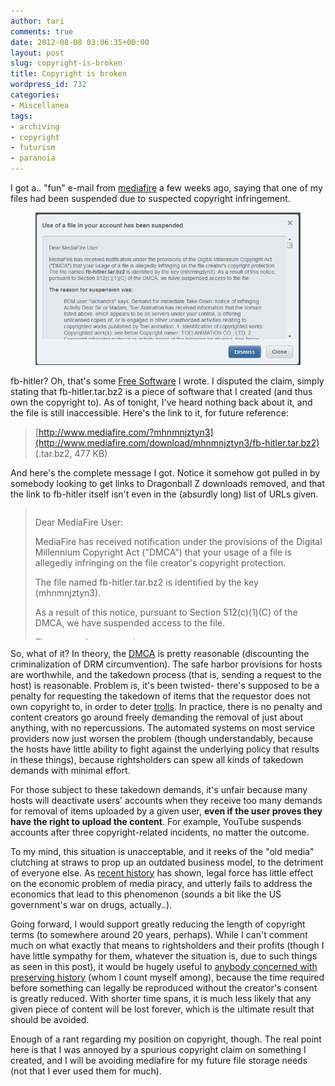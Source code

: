 ```yaml
---
author: tari
comments: true
date: 2012-08-08 03:06:35+00:00
layout: post
slug: copyright-is-broken
title: Copyright is broken
wordpress_id: 732
categories:
- Miscellanea
tags:
- archiving
- copyright
- futurism
- paranoia
---
```


I got a.. "fun" e-mail from [mediafire](http://www.mediafire.com/) a few weeks
ago, saying that one of my files had been suspended due to suspected copyright
infringement.

<figure>
    <a href="/images/2012/mediafire-stupid.png">
        <img src="/images/2012/mediafire-stupid.png"
             alt="Use of a file in your account has been suspended" />
    </a>
</figure>

fb-hitler? Oh, that's some [Free Software](/projects/fb-hitler) I wrote. I disputed the claim, simply stating that fb-hitler.tar.bz2 is a piece of software that I created (and thus own the copyright to). As of tonight, I've heard nothing back about it, and the file is still inaccessible. Here's the link to it, for future reference:

> [http://www.mediafire.com/?mhnmnjztyn3](http://www.mediafire.com/download/mhnmnjztyn3/fb-hitler.tar.bz2) (.tar.bz2, 477 KB)

And here's the complete message I got. Notice it somehow got pulled in by somebody looking to get links to Dragonball Z downloads removed, and that the link to fb-hitler itself isn't even in the (absurdly long) list of URLs given.

<blockquote style="height: 15em; overflow: auto;">
<p>Dear MediaFire User:</p>

<p>MediaFire has received notification under the provisions of the Digital
Millennium Copyright Act ("DMCA") that your usage of a file is allegedly
infringing on the file creator's copyright protection.</p>

<p>The file named fb-hitler.tar.bz2 is identified by the key (mhnmnjztyn3).</p>

<p>As a result of this notice, pursuant to Section 512(c)(1)(C) of the DMCA, we
have suspended access to the file.</p>

<p>The reason for suspension was:</p>

<p>BDM user "lachandra" says: Demand for Immediate Take-Down: Notice of
Infringing Activity Dear Sir or Madam, Toei Animation has received information
that the domain listed above, which appears to be on servers under your
control, is offering unlicensed copies of, or is engaged in other unauthorized
activities relating to copyrighted works published by Toei animation. 1.
Identification of copyrighted works: Copyrighted work(s): see below Copyright
owner: TOEI ANIMATION CO., LTD. 2. Copyright infringing material or activity
found at the following location(s): See below The above TV animated series and
/ or animated movies is being made available for copying, through downloading
and / or for streaming viewing, at the above location without authorization of
the copyright owner. 3. Statement of authority: The information in this notice
is accurate, and I hereby certify under penalty of perjury that I am
authorized to act on behalf of Toei Animation , the owner of the copyright(s)
in the work(s) identified above. I have a good faith belief that none of the
materials or activities listed above have been authorized by Toei Animation,
its agents, or the law. We hereby give notice of these activities to you and
request that you take expeditious action to remove or disable access to the
material described above, and thereby prevent the illegal reproduction and
distribution of these copyrighted works via your company's network. ??We
appreciate your cooperation in this matter. Please advise us regarding what
actions you take.? Yours sincerely, HervÃ© lemaire Internet Investigator
E-mail: herve.lemaire@leakid.com Dragon Ball
http://www.mediafire.com/?v9ju2pbujak2i
(http://www.gratispeliculas.org/descargar/dragon-ball-z-remasterizado-mkv-espanol-latino-mf/)
http://www.mediafire.com/?7ba7yb7y313lyvm
(http://rapidlibrary.com/index.php?q=dragon+ball+z+de+fr)
http://www.mediafire.com/?8yhkhkax4r0ib5y
(http://rapidlibrary.com/index.php?q=dragon+ball+z+de+fr)
http://www.mediafire.com/?ndc5ccadnujcjfg
(http://rapidlibrary.com/index.php?q=dragon+ball+z+de+fr)
http://www.mediafire.com/?mx1dmrjtn5k
(http://rapidlibrary.com/index.php?q=dragon+ball+z+de+fr)
http://www.mediafire.com/?3ad5uw08uxhnn5n
(http://rapidlibrary.com/index.php?q=dragon+ball+z+de+fr)
http://www.mediafire.com/?gwmcwnotg2i
(http://www.4shared.net/look_for.html?q=dragon+ball+z+mp4&page=11)
http://www.mediafire.com/?2f5317t91hceo02
(http://www.4shared.net/look_for.html?q=dragon+ball+z+mp4&page=11)
http://www.mediafire.com/?jld1i21c1lu
(http://www.4shared.net/look_for.html?q=dragon+ball+z+mp4&page=11)
http://www.mediafire.com/?bexxfpddqcn3r1o
(http://www.4shared.net/look_for.html?q=dragon+ball+z+mp4&page=11)
http://www.mediafire.com/?hm15tt8dnvd2reb
(http://www.4shared.net/look_for.html?q=dragon+ball+z+mp4&page=11)
http://www.mediafire.com/?i00j2oh1r32rd58
(http://www.4shared.net/look_for.html?q=dragon+ball+z+mp4&page=11)
http://www.mediafire.com/?yw5fv829i1n
(http://www.4shared.net/look_for.html?q=dragon+ball+z+mp4&page=11)
http://www.mediafire.com/?q0alz2l2f1yt0kv
(http://www.4shared.net/look_for.html?q=dragon+ball+z+mp4&page=11)
http://www.mediafire.com/?ykz0eatmurf
(http://www.4shared.net/look_for.html?q=dragon+ball+z+mp4&page=11)
http://www.mediafire.com/?p98m3klsv4s94gp
(http://www.4shared.net/look_for.html?q=dragon+ball+z+mp4&page=11)
http://www.mediafire.com/?lgz4h7cgz8guhl8
(http://www.4shared.net/look_for.html?q=dragon+ball+z+mp4&page=11)
http://www.mediafire.com/?y4j7c72tm757p87
(http://www.4shared.net/look_for.html?q=dragon+ball+z+mp4&page=11)
http://www.mediafire.com/?2pyvwxl6am5l834
(http://www.4shared.net/look_for.html?q=dragon+ball+z+mp4&page=11)
http://www.mediafire.com/?f16fx04419n9h4y
(http://www.4shared.net/look_for.html?q=dragon+ball+z+mp4&page=11)
http://www.mediafire.com/?lmnjnnkmynj
(http://www.4shared.net/look_for.html?q=dragon+ball+z+mp4&page=11)
http://www.mediafire.com/?zenotz2d5lo
(http://www.4shared.net/look_for.html?q=dragon+ball+z+mp4&page=11)
http://www.mediafire.com/?5opfu1x6kc0
(http://www.4shared.net/look_for.html?q=dragon+ball+z+mp4&page=11)
http://www.mediafire.com/?hxtmamez1nm
(http://www.4shared.net/look_for.html?q=dragon+ball+z+mp4&page=11)
http://www.mediafire.com/?0fd6wr6llyidu1u
(http://www.4shared.net/look_for.html?q=dragon+ball+z+mp4&page=11)
http://www.mediafire.com/?gao35t9nmc5z4i1
(http://www.4shared.net/look_for.html?q=dragon+ball+z+mp4&page=11)
http://www.mediafire.com/?gj988b4u4gnv5l2
(http://www.4shared.net/look_for.html?q=dragon+ball+z+mp4&page=11)
http://www.mediafire.com/?21dmqgtyhim
(http://www.4shared.net/look_for.html?q=dragon+ball+z+mp4&page=11)
http://www.mediafire.com/?5az3otytnmd
(http://www.4shared.net/look_for.html?q=dragon+ball+z+mp4&page=11)
http://www.mediafire.com/?u6qok3gh4xow96y
(http://www.4shared.net/look_for.html?q=dragon+ball+z+mp4&page=11)
http://www.mediafire.com/?xw87ayg36nhks3h
(http://www.4shared.net/look_for.html?q=dragon+ball+z+mp4&page=11)
http://www.mediafire.com/?axds49htd8paojp
(http://www.4shared.net/look_for.html?q=dragon+ball+z+mp4&page=11)
http://www.mediafire.com/?mktqy1hnmmk
(http://www.4shared.net/look_for.html?q=dragon+ball+z+mp4&page=11)
http://www.mediafire.com/?4iia6gl9taiohua
(http://www.4shared.net/look_for.html?q=dragon+ball+z+mp4&page=11)
http://www.mediafire.com/?3zmsxn5aond
(http://www.4shared.net/look_for.html?q=dragon+ball+z+mp4&page=11)
http://www.mediafire.com/?9tcmyzxxxny
(http://www.4shared.net/look_for.html?q=dragon+ball+z+mp4&page=11)
http://www.mediafire.com/?wydhhvtynmw
(http://www.4shared.net/look_for.html?q=dragon+ball+z+mp4&page=11)
http://www.mediafire.com/?z0iazitjomm
(http://www.4shared.net/look_for.html?q=dragon+ball+z+mp4&page=11)
http://www.mediafire.com/?sfdcp38492fooz0
(http://www.4shared.net/look_for.html?q=dragon+ball+z+mp4&page=11)
http://www.mediafire.com/?wu6esaxh89g6hpp
(http://www.4shared.net/look_for.html?q=dragon+ball+z+mp4&page=11)
http://www.mediafire.com/?ezjhdzgmncg
(http://www.4shared.net/look_for.html?q=dragon+ball+z+mp4&page=11)
http://www.mediafire.com/?wzjkgyejntd
(http://www.4shared.net/look_for.html?q=dragon+ball+z+mp4&page=11)
http://www.mediafire.com/?yg2vt0mqy3o
(http://www.4shared.net/look_for.html?q=dragon+ball+z+mp4&page=11)
http://www.mediafire.com/?wnyzgo2zny1
(http://www.4shared.net/look_for.html?q=dragon+ball+z+mp4&page=11)
http://www.mediafire.com/?mjnnnw0ii20
(http://www.4shared.net/look_for.html?q=dragon+ball+z+mp4&page=11)
http://www.mediafire.com/?2wg0ttwzgxz
(http://www.4shared.net/look_for.html?q=dragon+ball+z+mp4&page=11)
http://www.mediafire.com/?37zuyop8g6vf0jx
(http://www.4shared.net/look_for.html?q=dragon+ball+z+mp4&page=11)
http://www.mediafire.com/?cbioc9wtnxg
(http://www.4shared.net/look_for.html?q=dragon+ball+z+mp4&page=11)
http://www.mediafire.com/?n0jtgdntawd
(http://www.4shared.net/look_for.html?q=dragon+ball+z+mp4&page=11)
http://www.mediafire.com/?lducymglcwj/
(http://www.4shared.net/look_for.html?q=dragon+ball+z+mp4&page=11)
http://www.mediafire.com/?c7bluxony61icyj
(http://www.4shared.net/look_for.html?q=dragon+ball+z+mp4&page=11)
http://www.mediafire.com/?0jd5ok0jmyw
(http://www.filestube.com/d/dragon+ball+z+2011)
http://www.mediafire.com/?vjwzmmyejdx
(http://www.filestube.com/d/dragon+ball+z+2011)
http://www.mediafire.com/?a4ny0mmg2dx
(http://www.filestube.com/d/dragon+ball+z+2011)
http://www.mediafire.com/?mshrl9dn8h225qm
(http://www.filestube.com/d/dragon+ball+z+2011)
http://www.mediafire.com/?okq1om3ymmn
(http://www.filestube.com/d/dragon+ball+z+2011)
http://www.mediafire.com/?cm2ulshwfsd
(http://www.filestube.com/d/dragon+ball+z+2011)
http://www.mediafire.com/?jmtimzezdtw
(http://www.filestube.com/d/dragon+ball+z+2011)
http://www.mediafire.com/?yhlmjx0ymyd
(http://www.filestube.com/d/dragon+ball+z+2011)
http://www.mediafire.com/?06y4ts6set6711n
(http://www.filestube.com/d/dragon+ball+z+2011)
http://www.mediafire.com/?bghs3sn8xkqcskt
(http://www.filestube.com/d/dragon+ball+z+2011)
http://www.mediafire.com/?n3yxrp5117msv7j
(http://www.filestube.com/d/dragon+ball+z+2011)
http://www.mediafire.com/?5kgo8ge5ewt7x40
(http://www.filesocean.net/dbf/d/dragon+ball+gt+frendz4m)
http://www.mediafire.com/?qyfu1wgeya6
(http://www.filesocean.net/dbf/d/dragon+ball+gt+frendz4m)
http://www.mediafire.com/?1hmyddgnmij
(http://www.filesocean.net/dbf/d/dragon+ball+gt+frendz4m)
http://www.mediafire.com/?mjmdjidwzmd
(http://www.filesocean.net/dbf/d/dragon+ball+gt+frendz4m)
http://www.mediafire.com/?zyf3b5vk5yy91ct
(http://www.filesocean.net/dbf/d/dragon+ball+gt+frendz4m)
http://www.mediafire.com/?685a9ttgmmvqzhi
(http://www.filesocean.net/dbf/d/dragon+ball+gt+frendz4m)
http://www.mediafire.com/?qrymt3my2tc
(http://www.filesocean.net/dbf/d/dragon+ball+gt+frendz4m)
http://www.mediafire.com/?stlrtzwxqzn73lx
(http://www.filesocean.net/dbf/d/dragon+ball+gt+frendz4m)
http://www.mediafire.com/?d99l23itthbvmea
(http://www.filesocean.net/dbf/d/dragon+ball+gt+frendz4m)
http://www.mediafire.com/?7a9o3udh9kyeh3i
(http://www.filesocean.net/dbf/d/dragon+ball+gt+frendz4m)
http://www.mediafire.com/?ykjyzyoy2xj
(http://www.filesocean.net/dbf/d/dragon+ball+gt+frendz4m)
http://www.mediafire.com/?3fk6azagtd7962r
(http://www.filesocean.net/dbf/d/dragon+ball+gt+frendz4m)
http://www.mediafire.com/?vvmgbha09gk
(http://www.filesocean.net/dbf/d/dragon+ball+gt+frendz4m)
http://www.mediafire.com/?oqtgyovgmnt
(http://www.4shared.net/dragon+ball+z+taiketsu)
http://www.mediafire.com/?11rxsgb1zjajmcc
(http://www.4shared.net/dragon+ball+z+taiketsu)
http://www.mediafire.com/?nxdnewnouu2
(http://www.4shared.net/dragon+ball+z+taiketsu)
http://www.mediafire.com/?ym308atd2cu68jy
(http://www.4shared.net/dragon+ball+z+taiketsu)
http://www.mediafire.com/?zi3z5vncrkmevfb
(http://www.4shared.net/dragon+ball+z+taiketsu)
http://www.mediafire.com/?jm5mvjtgnkj
(http://www.4shared.net/dragon+ball+z+taiketsu)
http://www.mediafire.com/?zdq0nzco03y
(http://www.4shared.net/dragon+ball+z+taiketsu)
http://www.mediafire.com/?ckq4jjdun1d
(http://www.4shared.net/dragon+ball+z+taiketsu)
http://www.mediafire.com/?1ir03qm6ymh53df
(http://www.4shared.net/dragon+ball+z+taiketsu)
http://www.mediafire.com/?neduyyhhr2uyf0w
(http://www.4shared.net/dragon+ball+z+taiketsu)
http://www.mediafire.com/?tgyhkjzvydk
(http://www.4shared.net/dragon+ball+z+taiketsu)
http://www.mediafire.com/?duinjggmdyh
(http://www.4shared.net/dragon+ball+z+taiketsu)
http://www.mediafire.com/?oldjzzzyw2n
(http://www.4shared.net/dragon+ball+z+taiketsu)
http://www.mediafire.com/?p1emqm4fuud3s6u
(http://www.4shared.net/dragon+ball+z+taiketsu)
http://www.mediafire.com/?jgyakdyv6r4pm88
(http://www.4shared.net/dragon+ball+z+taiketsu)
http://www.mediafire.com/?5hv5ucgov0g7mte
(http://www.4shared.net/dragon+ball+z+taiketsu)
http://www.mediafire.com/?qi63ei8eca9i4ij
(http://www.4shared.net/dragon+ball+z+taiketsu)
http://www.mediafire.com/?w9hr17jzngnshra
(http://www.4shared.net/dragon+ball+z+taiketsu)
http://www.mediafire.com/?coty17cjy73cd8d
(http://www.4shared.net/dragon+ball+z+taiketsu)
http://www.mediafire.com/?m9qk613lztwiilb
(http://www.4shared.net/dragon+ball+z+taiketsu)
http://www.mediafire.com/?j3e50xywb4lqrri
(http://www.4shared.net/dragon+ball+z+taiketsu)
http://www.mediafire.com/?xwwrmb9cdtwdw45
(http://www.4shared.net/dragon+ball+z+taiketsu)
http://www.mediafire.com/?5y0q5pqucc8a11s
(http://www.4shared.net/dragon+ball+z+taiketsu)
http://www.mediafire.com/?176082wu173hqcm
(http://www.4shared.net/dragon+ball+z+taiketsu)
http://www.mediafire.com/?3utma2c3i7f3wda
(http://www.4shared.net/dragon+ball+z+taiketsu)
http://www.mediafire.com/?r7tc5sr013vo5w7
(http://www.4shared.net/dragon+ball+z+taiketsu)
http://www.mediafire.com/?jm5lccr2o9d29jl
(http://www.4shared.net/dragon+ball+z+taiketsu)
http://www.mediafire.com/?zz69wqn321ntws5
(http://www.4shared.net/dragon+ball+z+taiketsu)
http://www.mediafire.com/?um8gue23d1bmscf
(http://www.rapidfiledownload.com/c45/d/dragon+ball+z+season+5+rar)
http://www.mediafire.com/?gxhdtmkd4ai45e8
(http://www.rapidfiledownload.com/c45/d/dragon+ball+z+season+5+rar)
http://www.mediafire.com/?rs10rk8e5z8dn1f
(http://www.rapidfiledownload.com/c45/d/dragon+ball+z+season+5+rar)
http://www.mediafire.com/?akqh65sjblm8bf7
(http://www.rapidfiledownload.com/c45/d/dragon+ball+z+season+5+rar)
http://www.mediafire.com/?9nmhgyx9mxl
(http://www.rapidfiledownload.com/c45/d/dragon+ball+z+season+5+rar)
http://www.mediafire.com/?2og8ks4y45spamx (http://www.4shared.net/dbz+broly)
http://www.mediafire.com/?1znnzclha1z (http://www.4shared.net/dbz+broly)
http://www.mediafire.com/?80895a96m3a2x7a (http://www.4shared.net/dbz+broly)
http://www.mediafire.com/?6ucywd5jg4p (http://www.4shared.net/dbz+broly)
http://www.mediafire.com/?mi55ehztgt5 (http://www.4shared.net/dbz+broly)
http://www.mediafire.com/?hhzmg4gzznt (http://www.4shared.net/dbz+broly)
http://www.mediafire.com/?sg7jotoagvz87l5 (http://www.4shared.net/dbz+broly)
http://www.mediafire.com/?92hhql9py4j7e4x (http://www.4shared.net/dbz+broly)
http://www.mediafire.com/?hmdjvvb56kkh71e (http://www.4shared.net/dbz+broly)
http://www.mediafire.com/?tzbenl2jjpt (http://www.4shared.net/dbz+broly)
http://www.mediafire.com/?dice22lz5njbimh (http://www.4shared.net/dbz+broly)
http://www.mediafire.com/?pfvanxih258ybay (http://www.4shared.net/dbz+broly)
http://www.mediafire.com/?gjiup6laxkjjglq (http://www.4shared.net/dbz+broly)
http://www.mediafire.com/?ho4f2haddwlf5ge (http://www.4shared.net/dbz+broly)
http://www.mediafire.com/?0vctheww71cech1 (http://www.4shared.net/dbz+broly)
http://www.mediafire.com/?l2zxwhzwii0 (http://www.4shared.net/dbz+broly)
http://www.mediafire.com/?dmgbbzvmomn (http://www.4shared.net/dbz+broly)
http://www.mediafire.com/?lma7ixfnmv2 (http://www.4shared.net/dbz+broly)
http://www.mediafire.com/?aw6m12zwsyt (http://www.4shared.net/dbz+broly)
http://www.mediafire.com/?bet29to4dyg (http://www.4shared.net/dbz+broly)
http://www.mediafire.com/?kbbaxghlvrc2q72 (http://www.4shared.net/dbz+broly)
http://www.mediafire.com/?09ewq8nfuo40m2c
(http://www.filestube.com/d/dragon+ball+z+video+3gp+download)
http://www.mediafire.com/?oql1y4rvxdglc5l
(http://www.filestube.com/d/dragon+ball+z+video+3gp+download)
http://www.mediafire.com/?oqdll38n4d8zdc5
(http://www.filestube.com/d/dragon+ball+z+video+3gp+download)
http://www.mediafire.com/?8y6bpaeldgcug09
(http://www.filestube.com/d/dragon+ball+z+ultimate+blast)
http://www.mediafire.com/?3jgxszwxgnn
(http://www.filestube.com/d/dragon+ball+z+ultimate+blast)
http://www.mediafire.com/?qf2dayqzhldu6pq
(http://www.filestube.com/d/dragon+ball+z+ultimate+blast)
http://www.mediafire.com/?498lzzjcjgtcx5a
(http://www.filestube.com/d/dragon+ball+z+ultimate+blast)
http://www.mediafire.com/?dz7dgh1o37l4g78
(http://www.filestube.com/d/dragon+ball+z+ultimate+blast)
http://www.mediafire.com/?483p9na5cebp58c
(http://www.filestube.com/d/dragon+ball+z+ultimate+blast)
http://www.mediafire.com/?81omjy4v2vobio4
(http://www.filestube.com/d/dragon+ball+z+ultimate+blast)
http://www.mediafire.com/?jgyifzvx2to
(http://www.filestube.com/d/dragon+ball+torrent)
http://www.mediafire.com/?hvc1tf81vdibn31
(http://www.filestube.com/d/dragon+ball+torrent)
http://www.mediafire.com/?2mrnqgwhnwy
(http://www.filestube.com/d/dragon+ball+torrent)
http://www.mediafire.com/?tkm3nm0mygh
(http://www.filestube.com/d/dragon+ball+torrent)
http://www.mediafire.com/?jzyntywywd5
(http://www.filestube.com/d/dragon+ball+torrent)
http://www.mediafire.com/?4qz41pz7fmia6ic
(http://www.filestube.com/d/dragon+ball+torrent)
http://www.mediafire.com/?fryk0g3nlka
(http://www.filestube.com/d/dragon+ball+torrent)
http://www.mediafire.com/?ogtdjxjmyt5
(http://www.filestube.com/d/dragon+ball+torrent)
http://www.mediafire.com/?ix84sjsvjw8v0f2
(http://www.filestube.com/d/dragon+ball+torrent)
http://www.mediafire.com/?05i02dkjqjf
(http://www.filestube.com/d/dragon+ball+torrent)
http://www.mediafire.com/?kumoyktdiad
(http://www.filestube.com/d/dragon+ball+torrent)
http://www.mediafire.com/?2h2xizncmyz
(http://www.filestube.com/d/dragon+ball+torrent)
http://www.mediafire.com/?fmh55dj2yzd
(http://www.filestube.com/d/dragon+ball+torrent)
http://www.mediafire.com/?2nmit22bnwu
(http://www.filestube.com/d/dragon+ball+torrent)
http://www.mediafire.com/?6nwfn22zzzw
(http://www.filestube.com/d/dragon+ball+torrent)
http://www.mediafire.com/?lpryne9rn3tnlns
(http://www.filestube.com/d/dragon+ball+torrent)
http://www.mediafire.com/?ya1qw05swd5yssl
(http://www.filestube.com/d/dragonball+z+01)
http://www.mediafire.com/?5dqafd7ac5ji4df
(http://www.filestube.com/d/dragonball+z+01)
http://www.mediafire.com/?1hh99vus0uy9hi8
(http://www.filestube.com/d/dragonball+z+01)
http://www.mediafire.com/?n1mdwwffwtj
(http://www.filestube.com/d/dragonball+z+01)
http://www.mediafire.com/?tnmzdfzohal
(http://www.filestube.com/d/dragonball+z+01)
http://www.mediafire.com/?b5gfx4m0mken9dc
(http://www.filestube.com/d/dragonball+z+01)
http://www.mediafire.com/?m3uznjlzmky
(http://www.filestube.com/d/dragon+ball+torrent)
http://www.mediafire.com/?zzzmz2jq12w
(http://www.filestube.com/d/dragon+ball+torrent)
http://www.mediafire.com/?jmymot1mmky
(http://www.filestube.com/d/dragon+ball+torrent)
http://www.mediafire.com/?6m4whrx32080qwg
(http://www.filestube.com/d/dragon+ball+torrent)
http://www.mediafire.com/?mfxn6dzdpnd
(http://www.filestube.com/d/dragon+ball+torrent)
http://www.mediafire.com/?mzxlmj400dr
(http://www.filestube.com/d/dragon+ball+torrent)
http://www.mediafire.com/?umdgmhmzei2
(http://www.filestube.com/d/dragon+ball+torrent)
http://www.mediafire.com/?oiwgfdjiyoz
(http://www.filestube.com/d/dragon+ball+torrent)
http://www.mediafire.com/?13mumhn2zzz
(http://www.filestube.com/d/dragon+ball+torrent)
http://www.mediafire.com/?tyzemyol55m
(http://www.filestube.com/d/dragon+ball+torrent)
http://www.mediafire.com/?nzy2hfvjnzd
(http://www.filestube.com/d/dragon+ball+torrent)
http://www.mediafire.com/?zjzfzja0wji
(http://www.filestube.com/d/dragon+ball+torrent)
http://www.mediafire.com/?wk2eydmdwj1
(http://www.filestube.com/d/dragon+ball+torrent)
http://www.mediafire.com/?wnzh22o05942o2m
(http://www.filestube.com/d/dragon+ball+z+episodios+dublado)
http://www.mediafire.com/?6l9rhzt3txl6czz
(http://www.filestube.com/d/dragon+ball+z+episodios+dublado)
http://www.mediafire.com/?mro11iu8ony58t9
(http://www.filestube.com/d/dragon+ball+z+episodios+dublado)
http://www.mediafire.com/?r6gx1mci2g2bfqx
(http://www.filestube.com/d/dragon+ball+z+episodios+dublado)
http://www.mediafire.com/?2ijmmzdw2jj
(http://www.filestube.com/d/dragon+ball+z+episodios+dublado)
http://www.mediafire.com/?y3vruzd8k960cma
(http://www.filestube.com/d/dragon+ball+z+episodios+dublado)
http://www.mediafire.com/?xodnmtzgxgh
(http://www.filestube.com/d/dragon+ball+z+episodios+dublado)
http://www.mediafire.com/?5xx5zvvo7b0a5qh
(http://www.filestube.com/d/dragon+ball+z+episodios+dublado)
http://www.mediafire.com/?e6e5c6nbu43xtot
(http://www.filestube.com/d/dragon+ball+z+episodios+dublado)
http://www.mediafire.com/?7wz9wi0glrc0czr
(http://www.filestube.com/d/dragon+ball+z+episodios+dublado)
http://www.mediafire.com/?wfwh0gky1gy
(http://www.filestube.com/d/dragon+ball+z+episodios+dublado)
http://www.mediafire.com/?tv6q3ks9kfyhhdd
(http://www.filestube.com/d/dragon+ball+z+episodios+dublado)
http://www.mediafire.com/?zzgmzwljw4x
(http://www.filestube.com/d/dragon+ball+z+episodios+dublado)
http://www.mediafire.com/?4eyymm4jmty
(http://www.filestube.com/d/dragon+ball+z+episodios+dublado)
http://www.mediafire.com/?y32mm2v10ay
(http://www.filestube.com/d/dragon+ball+z+episodios+dublado)
http://www.mediafire.com/?c0mmtedyko2
(http://www.filestube.com/d/dragon+ball+z+episodios+dublado)
http://www.mediafire.com/?6bx4bmnmhmg
(http://www.filestube.com/d/dragon+ball+z+episodios+dublado)
http://www.mediafire.com/?lv3p4cxlew5wg3h
(http://www.filestube.com/d/dragon+ball+z+episodios+dublado)
http://www.mediafire.com/?iuyoqho8ulj19y8
(http://www.filestube.com/d/dragon+ball+z+episodios+dublado)
http://www.mediafire.com/?odtvbb875t6dy1d
(http://www.filestube.com/d/dragon+ball+z+episodios+dublado)
http://www.mediafire.com/?pj39v5yob3mvpv9
(http://www.filestube.com/d/dragon+ball+z+episodios+dublado)
http://www.mediafire.com/?xs35doxzo9lgw08
(http://www.filestube.com/d/dragon+ball+z+episodios+dublado)
http://www.mediafire.com/?ytnjt33wmyw
(http://www.filestube.com/d/dragon+ball+z+episodios+dublado)
http://www.mediafire.com/?zjozqk5jmmj
(http://www.filestube.com/d/dragon+ball+z+episodios+dublado)
http://www.mediafire.com/?on2wk2tjjml
(http://www.filestube.com/d/dragon+ball+z+episodios+dublado)
http://www.mediafire.com/?yuzevhtyevm
(http://www.filestube.com/d/dragon+ball+z+episodios+dublado)
http://www.mediafire.com/?wdgainiytzj
(http://www.filestube.com/d/dragon+ball+z+episodios+dublado)
http://www.mediafire.com/?m02lrndtynl
(http://www.filestube.com/d/dragon+ball+z+episodios+dublado)
http://www.mediafire.com/?5p901m933yl1s2l
(http://www.filestube.com/d/dragon+ball+z+episodios+dublado)
http://www.mediafire.com/?hb5g7cpp5jyzsf9
(http://www.filestube.com/d/dragon+ball+z+episodios+dublado)
http://www.mediafire.com/?1h1caciirhda98z
(http://www.filestube.com/d/dragon+ball+z+episodios+dublado)
http://www.mediafire.com/?ya0wm10g12e3ev9
(http://www.filestube.com/d/dragon+ball+z+episodios+dublado)
http://www.mediafire.com/?fbtszkhy4w0t46x
(http://www.filestube.com/d/dragon+ball+z+episodios+dublado)
http://www.mediafire.com/?yoziedmo2yn
(http://www.filestube.com/d/dragon+ball+z+episodios+dublado)
http://www.mediafire.com/?jhjmlgledj1
(http://www.filestube.com/d/dragon+ball+z+episodios+dublado)
http://www.mediafire.com/?ekmxwyx1umc
(http://www.filestube.com/d/dragon+ball+z+episodios+dublado)
http://www.mediafire.com/?em50ujnzzzd
(http://www.4shared.net/dragon+ball+z+ps2)
http://www.mediafire.com/?0wgywzy2jty
(http://www.4shared.net/dragon+ball+z+ps2)
http://www.mediafire.com/?2oy3cqgdklw
(http://www.4shared.net/dragon+ball+z+ps2)
http://www.mediafire.com/?zzdc489g35r18fy
(http://www.4shared.net/dragon+ball+z+ps2)
http://www.mediafire.com/?qyzynmmzwzm
(http://www.4shared.net/dragon+ball+z+ps2)
http://www.mediafire.com/?5g0fywmkjjy
(http://www.4shared.net/dragon+ball+z+ps2)
http://www.mediafire.com/?gjyq14f2ne6u9z6
(http://www.4shared.net/dragon+ball+z+ps2)
http://www.mediafire.com/?oyijyzzjhza
(http://www.4shared.net/dragon+ball+z+ps2)
http://www.mediafire.com/?t5cmecatdhngf83
(http://www.4shared.net/dragon+ball+z+ps2)
http://www.mediafire.com/?dbxb8hqjbcgqkpr
(http://www.4shared.net/dragon+ball+z+ps2)
http://www.mediafire.com/?8jmab0woor06mk5
(http://www.4shared.net/dragon+ball+z+ps2)
http://www.mediafire.com/?lw8ikmot7y48l0p
(http://www.4shared.net/dragon+ball+z+ps2)
http://www.mediafire.com/?3jily0wtqtl
(http://www.4shared.net/dragon+ball+z+ps2)
http://www.mediafire.com/?io0n618aifb
(http://www.4shared.net/dragon+ball+z+ps2)
http://www.mediafire.com/?iymmexjxk2m
(http://www.4shared.net/dragon+ball+z+ps2)
http://www.mediafire.com/?1dmmwl2ydim
(http://www.4shared.net/dragon+ball+z+ps2)
http://www.mediafire.com/?zjzwglg3i1d
(http://www.4shared.net/dragon+ball+z+ps2)
http://www.mediafire.com/?ywmjjuwn0nz
(http://www.4shared.net/dragon+ball+z+ps2)
http://www.mediafire.com/?1nddocon0tl
(http://www.4shared.net/dragon+ball+z+ps2)
http://www.mediafire.com/?xjvxmlxop0d
(http://www.4shared.net/dragon+ball+z+ps2)
http://www.mediafire.com/?bnq9384la46ycpa
(http://www.filestube.com/d/dbz+goku)
http://www.mediafire.com/?5p4p35be02letbw
(http://www.filestube.com/d/dbz+goku)
http://www.mediafire.com/?l7853j459uvor5x
(http://www.filestube.com/d/dbz+goku)
http://www.mediafire.com/?9g5qb7cn8uzv2p9
(http://www.filestube.com/d/dbz+goku)
http://www.mediafire.com/?bb5b4vnk6on4tmq
(http://www.filestube.com/d/dbz+goku)
http://www.mediafire.com/?hksj2j6vk02yvbw
(http://www.filestube.com/d/dbz+goku)
http://www.mediafire.com/?pkyc4d26sw378ag
(http://www.filestube.com/d/dbz+goku) http://www.mediafire.com/?m1zmn0enhw5
(http://www.filestube.com/d/dbz+goku) http://www.mediafire.com/?wtmwhm2y2dg
(http://www.filestube.com/d/dbz+goku) http://www.mediafire.com/?cmqmbzthhwn
(http://www.filestube.com/d/dbz+goku) http://www.mediafire.com/?ntzq2kxixmz
(http://www.filestube.com/d/dbz+goku) http://www.mediafire.com/?njb0xmibmkp
(http://www.filestube.com/d/dbz+goku) http://www.mediafire.com/?z0z2jjinwmz
(http://www.filestube.com/d/dbz+goku)
http://www.mediafire.com/?88zdrfzuu6as52j
(http://www.filestube.com/d/dbz+goku)
http://www.mediafire.com/?ttmsrilmaa4d1ow
(http://www.filestube.com/d/dbz+goku)
http://www.mediafire.com/?lrh91p3gyu5zvsd
(http://www.filestube.com/d/dbz+goku) http://www.mediafire.com/?jjtmqeb0myg
(http://www.filestube.com/d/dbz+goku) http://www.mediafire.com/?jjtmqeb0myg#1
(http://www.filestube.com/d/dbz+goku)
http://www.mediafire.com/?509o8p7o84m8qya
(http://www.filestube.com/d/dbz+goku)
http://www.mediafire.com/?976h33amae62y3l
(http://www.filestube.com/d/dbz+goku)
http://www.mediafire.com/?2q99439cab3u5dz
(http://www.4shared.net/search.html?q=dbz%20videos%20mp4&select=All&sort=pd)
http://www.mediafire.com/?3bx1f5a3acu1ee9
(http://www.4shared.net/search.html?q=dbz%20videos%20mp4&select=All&sort=dd)
http://www.mediafire.com/?9djwv46tinuot4a
(http://www.4shared.net/search.html?q=dbz%20videos%20mp4&select=All&sort=dd)
http://www.mediafire.com/?5x3v0e3smi0i9n1
(http://www.4shared.net/search.html?q=dbz%20videos%20mp4&select=All&sort=dd)
http://www.mediafire.com/?hxbmvrhv54sqpuk
(http://www.4shared.net/search.html?q=dbz%20videos%20mp4&select=All&sort=dd)
http://www.mediafire.com/?lf3qlzt8f5pa9o4
(http://www.4shared.net/search.html?q=dbz%20videos%20mp4&select=All&sort=dd)
http://www.mediafire.com/?i4rdoiz6z790aak
(http://www.4shared.net/search.html?q=dbz%20videos%20mp4&select=All&sort=dd)
http://www.mediafire.com/?yn8x0ukv43i5f00
(http://www.4shared.net/search.html?q=dbz%20videos%20mp4&select=All&sort=dd)
http://www.mediafire.com/?pa77ubr37y5rih7
(http://www.4shared.net/search.html?q=dbz%20videos%20mp4&select=All&sort=dd)
http://www.mediafire.com/?33qfik1vfk04dei
(http://www.4shared.net/search.html?q=dbz%20videos%20mp4&select=All&sort=dd)
http://www.mediafire.com/?8ax9b3fpb51a3qb
(http://www.4shared.net/search.html?q=dbz%20videos%20mp4&select=All&sort=dd)
http://www.mediafire.com/?kzudhoiatzm
(http://www.4shared.net/search.html?q=dbz%20videos%20mp4&select=All&sort=dd)
http://www.mediafire.com/?hyjyn1jenu0
(http://www.4shared.net/search.html?q=dbz%20videos%20mp4&select=All&sort=dd)
http://www.mediafire.com/?4587tnfv1nu9osq
(http://www.4shared.net/search.html?q=dbz%20videos%20mp4&select=All&sort=dd)
http://www.mediafire.com/?2nw7t8xe22vcyq6
(http://www.4shared.net/search.html?q=dbz%20videos%20mp4&select=All&sort=dd)
http://www.mediafire.com/?qmummj00anz
(http://www.4shared.net/search.html?q=dbz%20videos%20mp4&select=All&sort=dd)
http://www.mediafire.com/?mlyw2rmytyz
(http://www.4shared.net/search.html?q=dbz%20videos%20mp4&select=All&sort=dd)
http://www.mediafire.com/?ijh4dyjyndw
(http://www.4shared.net/search.html?q=dbz%20videos%20mp4&select=All&sort=dd)
http://www.mediafire.com/?mt1zqmymjtk
(http://www.4shared.net/search.html?q=dbz%20videos%20mp4&select=All&sort=dd)
http://www.mediafire.com/?jqocyymnzed
(http://www.4shared.net/search.html?q=dbz%20videos%20mp4&select=All&sort=dd)
http://www.mediafire.com/?n5whdw0o3t73mxw
(http://www.filestube.com/d/dbz+soundtracks)
http://www.mediafire.com/?nkndynz2zwm
(http://www.filestube.com/d/dbz+soundtracks)
http://www.mediafire.com/?pajla15am1w48dw
(http://www.filestube.com/d/dbz+soundtracks)
http://www.mediafire.com/?jhlqgjgiydk
(http://www.filestube.com/d/dbz+soundtracks)
http://www.mediafire.com/?kp8bvsf8tj65r7h
(http://www.filestube.com/d/dbz+soundtracks)
http://www.mediafire.com/?5wb8g6gebw6v6d4
(http://www.filestube.com/d/dbz+soundtracks)
http://www.mediafire.com/?66zd6zfciz7u9ti
(http://www.rapidfiledownload.com/192/d/dragon+ball+gt+mediafire.com)
http://www.mediafire.com/?kyk0gzmgwvi
(http://www.rapidfiledownload.com/192/d/dragon+ball+gt+mediafire.com)
http://www.mediafire.com/?2zwtngjmqvw
(http://www.rapidfiledownload.com/192/d/dragon+ball+gt+mediafire.com)
http://www.mediafire.com/?g59plrh5qjviqm4
(http://www.rapidfiledownload.com/192/d/dragon+ball+gt+mediafire.com)
http://www.mediafire.com/?54qgtfljgsdz3c9
(http://www.rapidfiledownload.com/192/d/dragon+ball+gt+mediafire.com)
http://www.mediafire.com/?mhzhjj4l3nq
(http://www.rapidfiledownload.com/192/d/dragon+ball+gt+mediafire.com)
http://www.mediafire.com/?gm8ncpkkcqr
(http://www.rapidfiledownload.com/192/d/dragon+ball+gt+mediafire.com)
http://www.mediafire.com/?3pmmmnlnwmh
(http://www.rapidfiledownload.com/192/d/dragon+ball+gt+mediafire.com)
http://www.mediafire.com/?h3bvzo9lw99f9g4
(http://rapidlibrary.com/index.php?q=38+dragon+ball+z)
http://www.mediafire.com/?zjnjlnwemon
(http://rapidlibrary.com/index.php?q=38+dragon+ball+z)
http://www.mediafire.com/?mm3mnjdzajm
(http://rapidlibrary.com/index.php?q=38+dragon+ball+z)
http://www.mediafire.com/?1yo4f4197j64ty4
(http://rapidlibrary.com/index.php?q=38+dragon+ball+z)
http://www.mediafire.com/?hqmnkzbm5zq
(http://rapidlibrary.com/index.php?q=38+dragon+ball+z)
http://www.mediafire.com/?b2ly2jngwyz
(http://rapidlibrary.com/index.php?q=38+dragon+ball+z)
http://www.mediafire.com/?38g3ffm998fni3p
(http://rapidlibrary.com/index.php?q=38+dragon+ball+z)
http://www.mediafire.com/?ih99rd9uul10cfv
(http://rapidlibrary.com/index.php?q=38+dragon+ball+z)
http://www.mediafire.com/?8gkllqu3gfmme1m
(http://rapidlibrary.com/index.php?q=38+dragon+ball+z)
http://www.mediafire.com/?m2cdmwv5auds3g6
(http://rapidlibrary.com/index.php?q=38+dragon+ball+z)
http://www.mediafire.com/?y2djhdyyt4y
(http://rapidlibrary.com/index.php?q=38+dragon+ball+z)
http://www.mediafire.com/?zkdmtww3mtz
(http://rapidlibrary.com/index.php?q=38+dragon+ball+z)
http://www.mediafire.com/?ix94vydx2sn6824
(http://rapidlibrary.com/index.php?q=38+dragon+ball+z)
http://www.mediafire.com/?z05j5yg1fqwnmi5
(http://rapidlibrary.com/index.php?q=38+dragon+ball+z)
http://www.mediafire.com/?r32a7bcbk6ccn5b
(http://rapidlibrary.com/index.php?q=38+dragon+ball+z)
http://www.mediafire.com/?7pez3qppn1qqeps
(http://www.filestube.com/d/dragon+ball+z+hotfile)
http://www.mediafire.com/?0k4fujzdtvn
(http://www.filestube.com/d/dragon+ball+z+hotfile)
http://www.mediafire.com/?8hr9zp6btsr85gf
(http://www.filestube.com/d/dragon+ball+z+hotfile)
http://www.mediafire.com/?b51qiubb2ebkkoz
(http://www.filestube.com/d/dragon+ball+z+hotfile)
http://www.mediafire.com/?zwplzexmmltz453
(http://www.filestube.com/d/dragon+ball+z+hotfile)
http://www.mediafire.com/?7cywtg3lf2um2au
(http://www.filestube.com/d/dragon+ball+z+hotfile)
http://www.mediafire.com/?z9qtki2dx7i
(http://www.filestube.com/d/dragon+ball+z+hotfile)
http://www.mediafire.com/?8jxw8fcapjhtbzl
(http://www.filestube.com/d/dragon+ball+z+hotfile)
http://www.mediafire.com/?1ndgcmjnio0
(http://www.filestube.com/d/dragonball+z+zip)
http://www.mediafire.com/?fkthzzzzegd
(http://www.filestube.com/d/dragonball+z+zip)
http://www.mediafire.com/?ac5x5dvd4g4bo2a
(http://www.filestube.com/d/dragonball+z+zip)
http://www.mediafire.com/?c211hdvtxyw
(http://www.filestube.com/d/dragonball+z+zip)
http://www.mediafire.com/?txe2n2xltmy
(http://www.filestube.com/d/dragonball+z+zip)
http://www.mediafire.com/?k44myqmtzzj
(http://www.filestube.com/d/dragonball+z+zip)
http://www.mediafire.com/?57is2s9auc8a590
(http://www.filestube.com/d/dragonball+z+zip)
http://www.mediafire.com/?a88xz2bd4zvumzz
(http://www.filestube.com/d/dragonball+z+zip)
http://www.mediafire.com/?1nja2l1zzwn
(http://www.filestube.com/d/dragonball+z+zip)
http://www.mediafire.com/?2evb4crzc88l2c3
(http://www.filestube.com/d/dragonball+z+zip)
http://www.mediafire.com/?2jemoyyygml
(http://www.filestube.com/d/dragonball+z+zip)
http://www.mediafire.com/?wjdak5nogyl
(http://www.filestube.com/d/dragonball+z+zip)
http://www.mediafire.com/?zqhn1jgtzjm
(http://www.filestube.com/d/dragonball+z+zip)
http://www.mediafire.com/?zmyw5nzhn0q
(http://www.filestube.com/d/dragonball+z+zip)
http://www.mediafire.com/?ncmxt2zzzyh
(http://www.filestube.com/d/dragonball+z+zip)
http://www.mediafire.com/?2x1mmwihnbl
(http://www.filestube.com/d/dragonball+z+zip)
http://www.mediafire.com/?cvzbd3yjt49
(http://www.filestube.com/d/dragonball+z+zip)
http://www.mediafire.com/?1o9rlyalzmn
(http://www.filestube.com/d/dragonball+z+zip)
http://www.mediafire.com/?8kxdrziyevd
(http://www.filestube.com/d/dragonball+z+zip)
http://www.mediafire.com/?0emdc90nxwz
(http://www.filestube.com/d/dragonball+z+zip)
http://www.mediafire.com/?7xqo10lmaczt7y7
(http://www.filestube.com/d/dragonball+z+zip)
http://www.mediafire.com/?gi4w00dd75xb5iw
(http://www.filestube.com/d/dragonball+z+zip)
http://www.mediafire.com/?prfv3m2idnux2xz
(http://www.filestube.com/d/dragonball+z+zip)
http://www.mediafire.com/?43g36j67nruan56
(http://www.filestube.com/d/dragonball+z+zip)
http://www.mediafire.com/?wa0bexnyymj
(http://www.filestube.com/d/dragonball+z+zip)
http://www.mediafire.com/?64qpuqa4tbs
(http://www.filestube.com/d/dragonball+z+zip)
http://www.mediafire.com/?imjcw5hzao1
(http://www.filestube.com/d/dragonball+z+zip)
http://www.mediafire.com/?gntthzytqqm
(http://www.filestube.com/d/dragonball+z+zip)
http://www.mediafire.com/?mymzndymgfd
(http://www.filestube.com/d/dragonball+z+zip)
http://www.mediafire.com/?jutwt2d0ymm
(http://www.filestube.com/d/dragonball+z+zip)
http://www.mediafire.com/?zn22njzgzio
(http://www.filestube.com/d/dragonball+z+zip)
http://www.mediafire.com/?yeui4mynkmj
(http://www.filestube.com/d/dragonball+z+zip)
http://www.mediafire.com/?3etv5yvmmjz
(http://www.filestube.com/d/dragonball+z+zip)
http://www.mediafire.com/?tmjzmx0mfdl
(http://www.filestube.com/d/dragonball+z+zip)
http://www.mediafire.com/?gkyqvnziywm
(http://www.filestube.com/d/dragonball+z+zip)
http://www.mediafire.com/?ejmjtmjnmom
(http://www.filestube.com/d/dragonball+z+zip)
http://www.mediafire.com/?gymniyo23ik
(http://www.filestube.com/d/dragonball+z+zip)
http://www.mediafire.com/?xwtv30xeaqvoiui
(http://rapidlibrary.com/index.php?q=dragon+ball+z+na)
http://www.mediafire.com/?bfj74ts3975y9m3
(http://rapidlibrary.com/index.php?q=dragon+ball+z+90)
http://www.mediafire.com/?akp0mci851ym6rv
(http://filespart.com/d/dragon-ball-z-fr-episode-072.html)
http://www.mediafire.com/?tgg2jdk2kev5to2
(http://filespart.com/d/dragon-ball-z-fr-episode-072.html)
http://www.mediafire.com/?5ntln99l0ewviuu
(http://filespart.com/d/dragon-ball-z-fr-episode-072.html)
http://www.mediafire.com/?tvyz1zjnimy
(http://filespart.com/d/dragon-ball-z-fr-episode-072.html)
http://www.mediafire.com/?ywidmzjjqn5
(http://filespart.com/d/dragon-ball-z-fr-episode-072.html)
http://www.mediafire.com/?vwzztj05wng
(http://filespart.com/d/dragon-ball-z-fr-episode-072.html)
http://www.mediafire.com/?n3numj3jme3
(http://filespart.com/d/dragon-ball-z-fr-episode-072.html)
http://www.mediafire.com/?tqrzzonyeml
(http://filespart.com/d/dragon-ball-z-fr-episode-072.html)
http://www.mediafire.com/?ngezmztzilm
(http://filespart.com/d/dragon-ball-z-fr-episode-072.html)
http://www.mediafire.com/?qnvytj2tndi
(http://filespart.com/d/dragon-ball-z-fr-episode-072.html)
http://www.mediafire.com/?yzummmqz1rm
(http://filespart.com/d/dragon-ball-z-fr-episode-072.html)
http://www.mediafire.com/?wlzytgxtymz
(http://filespart.com/d/dragon-ball-z-fr-episode-072.html)
http://www.mediafire.com/?wsrc0iqdndmvrwz
(http://filespart.com/d/dragon-ball-z-fr-episode-072.html)
http://www.mediafire.com/?cyoztmamndg
(http://filespart.com/d/dragon-ball-z-fr-episode-072.html)
http://www.mediafire.com/?yj4gnwm2mhy
(http://filespart.com/d/dragon-ball-z-fr-episode-072.html)
http://www.mediafire.com/?uqcodcq8x6emyl9
(http://filespart.com/d/dragon-ball-z-fr-episode-072.html)
http://www.mediafire.com/?cykiyv2cd4ki2ib
(http://www.filestube.com/d/dragonball+z+avi+megaupload+com)
http://www.mediafire.com/?hd1qh7d22xim5qe
(http://filespart.com/dl/eghgvr.html) http://www.mediafire.com/?ryjzumtwxmg
(http://filespart.com/dl/eghgvr.html)
http://www.mediafire.com/?9vrfyvxk39vyrbz
(http://filespart.com/dl/eghgvr.html) http://www.mediafire.com/?mdyhmvthzho
(http://filespart.com/dl/eghgvr.html)
http://www.mediafire.com/?wxqyoc6bx5gm7xh
(http://filespart.com/dl/eghgvr.html)
http://www.mediafire.com/?rhr781kjsubbd75
(http://filespart.com/dl/eghgvr.html)
http://www.mediafire.com/?r15cd72wx1cul9t
(http://filespart.com/dl/eghgvr.html)
http://www.mediafire.com/?h896f74tp9u4f1f
(http://filespart.com/dl/eghgvr.html)
http://www.mediafire.com/?1yr8goxy9ba21rw
(http://filespart.com/dl/eghgvr.html)
http://www.mediafire.com/?qkpdq5y5m5q58ui
(http://filespart.com/dl/eghgvr.html)
http://www.mediafire.com/?uz0uw6uh85hihd3
(http://filespart.com/dl/eghgvr.html)
http://www.mediafire.com/?ac7z2jzhd53mjzf
(http://filespart.com/dl/eghgvr.html)
http://www.mediafire.com/?ee353cbwglwabz4
(http://filespart.com/dl/eghgvr.html) http://www.mediafire.com/?ttumzxu2mxw
(http://filespart.com/dl/eghgvr.html)
http://www.mediafire.com/?3sf3nyao3pqrb3r
(http://filespart.com/dl/eghgvr.html)
http://www.mediafire.com/?8snag7l610lqvlt
(http://filespart.com/dl/eghgvr.html)
http://www.mediafire.com/?vc411wfawn7r4hc
(http://filespart.com/dl/eghgvr.html)
http://www.mediafire.com/?5m24qogc38te4bx
(http://filespart.com/dl/eghgvr.html)
http://www.mediafire.com/?8o65n5m8ywtg9ry
(http://filespart.com/dl/eghgvr.html)
http://www.mediafire.com/?b23jlxj9v6yn64f
(http://filespart.com/dl/eghgvr.html)
http://www.mediafire.com/?0m5hmkbk0yfx213
(http://filespart.com/dl/eghgvr.html)
http://www.mediafire.com/?5ssmcvxd5og4p0f
(http://filespart.com/dl/eghgvr.html) http://www.mediafire.com/?jttkym0mggi
(http://filespart.com/dl/eghgvr.html)
http://www.mediafire.com/?ladn2fxsz5dpdsp
(http://filespart.com/dl/eghgvr.html) http://www.mediafire.com/?nhnwt2mm0yk
(http://filespart.com/dl/eghgvr.html)
http://www.mediafire.com/?o8rqdmrqiixg4tt
(http://filespart.com/dl/eghgvr.html)
http://www.mediafire.com/?7p4r9sguzahsksu
(http://rapidlibrary.com/index.php?q=dragon+ball+rar)
http://www.mediafire.com/?y625wl7gct82okq
(http://rapidlibrary.com/index.php?q=dragon+ball+rar)
http://www.mediafire.com/?2p3mbejlioj
(http://rapidlibrary.com/index.php?q=dragon+ball+rar)
http://www.mediafire.com/?b41k8lueqtbx6fm
(http://rapidlibrary.com/index.php?q=dragon+ball+rar)
http://www.mediafire.com/?5qqc2diznny
(http://rapidlibrary.com/index.php?q=dragon+ball+rar)
http://www.mediafire.com/?wx5ukt3yuj0
(http://rapidlibrary.com/index.php?q=dragon+ball+rar)
http://www.mediafire.com/?wyyjjjfjmjm
(http://rapidlibrary.com/index.php?q=dragon+ball+rar)
http://www.mediafire.com/?9ezv2i5796f9vj2
(http://rapidlibrary.com/index.php?q=dragon+ball+rar)
http://www.mediafire.com/?nwn6ivnvmu2tv81
(http://rapidlibrary.com/index.php?q=dragon+ball+rar)
http://www.mediafire.com/?z3wqmj3zykt
(http://rapidlibrary.com/index.php?q=dragon+ball+rar)
http://www.mediafire.com/?hhr0ij4ivwfu3pj
(http://rapidlibrary.com/index.php?q=dragon+ball+rar)
http://www.mediafire.com/?juuwzijjhze
(http://rapidlibrary.com/index.php?q=dragon+ball+rar)
http://www.mediafire.com/?9ubj8pjh0cgdf8i
(http://rapidlibrary.com/index.php?q=dragon+ball+rar)
http://www.mediafire.com/?4vjnw5pitpvybvp
(http://rapidlibrary.com/index.php?q=dragon+ball+rar)
http://www.mediafire.com/?2vvj6u8xhah0n96
(http://rapidlibrary.com/index.php?q=dragon+ball+rar)
http://www.mediafire.com/?o1zgtf8wmewffl8
(http://rapidlibrary.com/index.php?q=dragon+ball+rar)
http://www.mediafire.com/?nlmj5wyyywi
(http://rapidlibrary.com/index.php?q=dragon+ball+rar)
http://www.mediafire.com/?ok8gzttu13csa76
(http://rapidlibrary.com/index.php?q=dragon+ball+rar)
http://www.mediafire.com/?gwm1nqhqd3x
(http://rapidlibrary.com/index.php?q=dragon+ball+rar)
http://www.mediafire.com/?wgbu3ns961twpf7
(http://rapidlibrary.com/index.php?q=dragon+ball+rar)
http://www.mediafire.com/?mjxkbyd9mnq
(http://rapidlibrary.com/index.php?q=dragon+ball+rar)
http://www.mediafire.com/?sgien77sfl6l0kc
(http://rapidlibrary.com/index.php?q=dragon+ball+rar)
http://www.mediafire.com/?6wzheg1tu5cf88i
(http://rapidlibrary.com/index.php?q=dragon+ball+rar)
http://www.mediafire.com/?3cdwz5gzuyl
(http://rapidlibrary.com/index.php?q=dragon+ball+rar)
http://www.mediafire.com/?7bsjldv8xep
(http://rapidlibrary.com/index.php?q=dragon+ball+rar)
http://www.mediafire.com/?c0ao3fa208yx522
(http://rapidlibrary.com/index.php?q=dragon+ball+rar)
http://www.mediafire.com/?ndqdz4igmyn
(http://rapidlibrary.com/index.php?q=dragon+ball+rar)
http://www.mediafire.com/?1x9ti0gc5tae4fl
(http://rapidlibrary.com/index.php?q=dragon+ball+rar)
http://www.mediafire.com/?y4irnhoqjxr
(http://rapidlibrary.com/index.php?q=dragon+ball+rar)
http://www.mediafire.com/?wgnnwl7g01t
(http://rapidlibrary.com/index.php?q=dragon+ball+rar)
http://www.mediafire.com/?9pejcivtsoo
(http://rapidlibrary.com/index.php?q=dragon+ball+rar)
http://www.mediafire.com/?nnkvzwdnq4w
(http://rapidlibrary.com/index.php?q=dragon+ball+rar)
http://www.mediafire.com/?ekydhclylz3
(http://rapidlibrary.com/index.php?q=dragon+ball+rar)
http://www.mediafire.com/?mvyzxzzngdk
(http://rapidlibrary.com/index.php?q=dragon+ball+rar)
http://www.mediafire.com/?ymrroyouyzt
(http://rapidlibrary.com/index.php?q=dragon+ball+rar)
http://www.mediafire.com/?riizel91zrli6hr
(http://rapidlibrary.com/index.php?q=dragon+ball+rar)
http://www.mediafire.com/?z3c1nnmtnnh
(http://rapidlibrary.com/index.php?q=dragon+ball+rar)
http://www.mediafire.com/?5lxfabtl5td56th
(http://rapidlibrary.com/index.php?q=dragon+ball+rar)
http://www.mediafire.com/?km5j6arctw1rbb3
(http://rapidlibrary.com/index.php?q=dragon+ball+rar)
http://www.mediafire.com/?v7l8ze58785jx8a
(http://rapidlibrary.com/index.php?q=dragon+ball+rar)
http://www.mediafire.com/?3oiymnponmm3rmf
(http://rapidlibrary.com/index.php?q=dragon+ball+rar)
http://www.mediafire.com/?7ez286m0nvo8cck
(http://rapidlibrary.com/index.php?q=dragon+ball+rar)
http://www.mediafire.com/?6x0bbdjkq46otza
(http://rapidlibrary.com/index.php?q=dragon+ball+rar)
http://www.mediafire.com/?9sul3n17oum55bj
(http://rapidlibrary.com/index.php?q=dragon+ball+rar)
http://www.mediafire.com/?9j49qjon3ccdh00
(http://rapidlibrary.com/index.php?q=dragon+ball+rar)
http://www.mediafire.com/?pk1rv7hb1z03yp1
(http://rapidlibrary.com/index.php?q=dragon+ball+rar)
http://www.mediafire.com/?zjmtiyggilv
(http://rapidlibrary.com/index.php?q=dragon+ball+rar)
http://www.mediafire.com/?we0c4de2ved
(http://rapidlibrary.com/index.php?q=dragon+ball+rar)
http://www.mediafire.com/?lvuuys7l4a8oabi
(http://rapidlibrary.com/index.php?q=dragon+ball+rar)
http://www.mediafire.com/?4jk04kqmey8t40m
(http://rapidlibrary.com/index.php?q=dragon+ball+rar)
http://www.mediafire.com/?buyxx553d3m45vy
(http://rapidlibrary.com/index.php?q=dragon+ball+rar)
http://www.mediafire.com/?02ug1v7946ifgiy
(http://rapidlibrary.com/index.php?q=dragon+ball+rar)
http://www.mediafire.com/?r92fyzx4bapc5w8
(http://rapidlibrary.com/index.php?q=dragon+ball+rar)
http://www.mediafire.com/?xnkzlygllts
(http://rapidlibrary.com/index.php?q=dragon+ball+rar)
http://www.mediafire.com/?ptct6fuzjcw1f1w
(http://rapidlibrary.com/index.php?q=dragon+ball+rar)
http://www.mediafire.com/?1jylf1my1gt
(http://rapidlibrary.com/index.php?q=dragon+ball+rar)
http://www.mediafire.com/?kae5oziwtdd
(http://rapidlibrary.com/index.php?q=dragon+ball+rar)
http://www.mediafire.com/?ufg2fjmwzym
(http://rapidlibrary.com/index.php?q=dragon+ball+rar)
http://www.mediafire.com/?lbtcmanysqb
(http://rapidlibrary.com/index.php?q=dragon+ball+rar)
http://www.mediafire.com/?jljlxuagyem
(http://rapidlibrary.com/index.php?q=dragon+ball+rar)
http://www.mediafire.com/?7yetvuyzdze
(http://rapidlibrary.com/index.php?q=dragon+ball+rar)
http://www.mediafire.com/?mnm2xmymgwd
(http://rapidlibrary.com/index.php?q=dragon+ball+rar)
http://www.mediafire.com/?2wjhzm1jzty
(http://rapidlibrary.com/index.php?q=dragon+ball+rar)
http://www.mediafire.com/?nzu3dymmnoz
(http://rapidlibrary.com/index.php?q=dragon+ball+rar)
http://www.mediafire.com/?zzzajwmzmjw
(http://rapidlibrary.com/index.php?q=dragon+ball+rar)
http://www.mediafire.com/?p65zwb9o9ndzid9
(http://rapidlibrary.com/index.php?q=dragon+ball+rar)
http://www.mediafire.com/?w5frn99on4255jk
(http://rapidlibrary.com/index.php?q=dragon+ball+rar)
http://www.mediafire.com/?midnrdzntff
(http://rapidlibrary.com/index.php?q=dragon+ball+rar)
http://www.mediafire.com/?t2iezymxvjn
(http://rapidlibrary.com/index.php?q=dragon+ball+rar)
http://www.mediafire.com/?mkzjy4jdwwh
(http://rapidlibrary.com/index.php?q=dragon+ball+rar)
http://www.mediafire.com/?gdh5cuz4ymi
(http://rapidlibrary.com/index.php?q=dragon+ball+rar)
http://www.mediafire.com/?hwdhmvonjmi
(http://rapidlibrary.com/index.php?q=dragon+ball+rar)
http://www.mediafire.com/?wmhqvnd3oy2
(http://rapidlibrary.com/index.php?q=dragon+ball+rar)
http://www.mediafire.com/?rtljz2tnzwg
(http://rapidlibrary.com/index.php?q=dragon+ball+rar)
http://www.mediafire.com/?znojznrojwj
(http://rapidlibrary.com/index.php?q=dragon+ball+rar)
http://www.mediafire.com/?lca0hrm16ij1b2i
(http://rapidlibrary.com/index.php?q=dragon+ball+rar)
http://www.mediafire.com/?dmowh9m8565xwx8
(http://rapidlibrary.com/index.php?q=dragon+ball+rar)
http://www.mediafire.com/?gsh2bdnwh6o5wd9
(http://www.vietstarsoft.com/dr/dragon+ball+z+kamehasutra)
http://www.mediafire.com/?xlsvgvo6114q84v
(http://www.vietstarsoft.com/dr/dragon+ball+z+kamehasutra)
http://www.mediafire.com/?6ffxufrm2blffrb
(http://www.vietstarsoft.com/dr/dragon+ball+z+kamehasutra)
http://www.mediafire.com/?yiidayjjrml
(http://www.vietstarsoft.com/dr/dragon+ball+z+kamehasutra)
http://www.mediafire.com/?z02uenni232
(http://www.vietstarsoft.com/dr/dragon+ball+z+kamehasutra)
http://www.mediafire.com/?k1oei7jj0mgyujo
(http://www.vietstarsoft.com/dr/dragon+ball+z+kamehasutra)
http://www.mediafire.com/?e6m4obh9hjixaeq
(http://www.vietstarsoft.com/dr/dragon+ball+z+kamehasutra)
http://www.mediafire.com/?9m08x5685f8351g
(http://www.vietstarsoft.com/dr/dragon+ball+z+kamehasutra)
http://www.mediafire.com/?qzk5k3zhsmalap2
(http://www.vietstarsoft.com/dr/dragon+ball+z+kamehasutra)
http://www.mediafire.com/?jmwpgyy90mt
(http://www.vietstarsoft.com/dr/dragon+ball+z+kamehasutra)
http://www.mediafire.com/?vsrmn6rdepf
(http://www.vietstarsoft.com/dr/dragon+ball+z+kamehasutra)
http://www.mediafire.com/?t21wernmmzd
(http://www.vietstarsoft.com/dr/dragon+ball+z+kamehasutra)
http://www.mediafire.com/?io4j08gwdcy087u
(http://www.4shared.net/dragon+ball+z+soundtrack+rapidshare)
http://www.mediafire.com/?zw7dv5c9yd627n1
(http://www.4shared.net/dragon+ball+z+soundtrack+rapidshare)
http://www.mediafire.com/?j15192j98mfskkc
(http://www.4shared.net/dragon+ball+z+soundtrack+rapidshare)
http://www.mediafire.com/?d2zzqyzztmm
(http://www.4shared.net/dragon+ball+z+soundtrack+rapidshare)
http://www.mediafire.com/?n4zyyym2jby
(http://www.4shared.net/dragon+ball+z+soundtrack+rapidshare)
http://www.mediafire.com/?t3hq4wvgixq70eh
(http://www.4shared.net/dragon+ball+z+soundtrack+rapidshare)
http://www.mediafire.com/?0f2rba3xp3li9zx
(http://www.4shared.net/dragon+ball+z+soundtrack+rapidshare)
http://www.mediafire.com/?9tygzsjowsz
(http://www.4shared.net/dragon+ball+z+soundtrack+rapidshare)
http://www.mediafire.com/?dn3tmjwgzu3
(http://pighosting.com/gaius-dragon-ball-z-for-java-mobile/)
http://www.mediafire.com/?lbye0oyhjod
(http://pighosting.com/gaius-dragon-ball-z-for-java-mobile/)
http://www.mediafire.com/?xjwp0hj2bwi
(http://pighosting.com/gaius-dragon-ball-z-for-java-mobile/)
http://www.mediafire.com/?cllmd9fdzox
(http://pighosting.com/gaius-dragon-ball-z-for-java-mobile/)
http://www.mediafire.com/?mgzzzy30nmf
(http://pighosting.com/gaius-dragon-ball-z-for-java-mobile/)
http://www.mediafire.com/?wgtizzmjhjn
(http://pighosting.com/gaius-dragon-ball-z-for-java-mobile/)
http://www.mediafire.com/?7xa6217thh019o9
(http://pighosting.com/gaius-dragon-ball-z-for-java-mobile/)
http://www.mediafire.com/?rsvkdwlri751e5a
(http://pighosting.com/gaius-dragon-ball-z-for-java-mobile/)
http://www.mediafire.com/?r1o4mt3dnny
(http://www.sharaget.com/d/db+dragon+ball+kai+vostfr+hd+xvid)
http://www.mediafire.com/?jj2zdzg4x55
(http://www.sharaget.com/d/db+dragon+ball+kai+vostfr+hd+xvid)
http://www.mediafire.com/?yfmmkq1jdyj
(http://www.sharaget.com/d/db+dragon+ball+kai+vostfr+hd+xvid)
http://www.mediafire.com/?lmm2c2inoyn
(http://www.sharaget.com/d/db+dragon+ball+kai+vostfr+hd+xvid)
http://www.mediafire.com/?26iz73dju5tbmlt
(http://animelatino1.blogspot.mx/p/dragon-ball-z.html)
http://www.mediafire.com/?b0cpvtn11tn1roo
(http://animelatino1.blogspot.mx/p/dragon-ball-z.html)
http://www.mediafire.com/?49mhp7191ok3jtw
(http://animelatino1.blogspot.mx/p/dragon-ball-z.html)
http://www.mediafire.com/?qgz6j1i6a9av3s1
(http://animelatino1.blogspot.mx/p/dragon-ball-z.html)
http://www.mediafire.com/?uvz5053njeu75sd
(http://animelatino1.blogspot.mx/p/dragon-ball-z.html)
http://www.mediafire.com/?8670kw5og39cf5c
(http://animelatino1.blogspot.mx/p/dragon-ball-z.html)
http://www.mediafire.com/?fe3udduffmbw7ab
(http://animelatino1.blogspot.mx/p/dragon-ball-z.html)
http://www.mediafire.com/?po233fm163hp88j
(http://animelatino1.blogspot.mx/p/dragon-ball-z.html)
http://www.mediafire.com/?e9rd3kw2thhel14
(http://animelatino1.blogspot.mx/p/dragon-ball-z.html)
http://www.mediafire.com/?6cg8vlvbdvhmpvi
(http://animelatino1.blogspot.mx/p/dragon-ball-z.html)
http://www.mediafire.com/?4eqdiya7p6qhh24
(http://animelatino1.blogspot.mx/p/dragon-ball-z.html)
http://www.mediafire.com/?edv5lyck4kc0rlv
(http://animelatino1.blogspot.mx/p/dragon-ball-z.html)
http://www.mediafire.com/?0f2rbpet7dgs3r0
(http://animelatino1.blogspot.mx/p/dragon-ball-z.html)
http://www.mediafire.com/?y1498ccq5gy4j1k
(http://animelatino1.blogspot.mx/p/dragon-ball-z.html)
http://www.mediafire.com/?yl9qzecqqe4ld8l
(http://animelatino1.blogspot.mx/p/dragon-ball-z.html)
http://www.mediafire.com/?3wmndmbtjnm
(http://www.sharaget.com/d/db+dragon+ball+kai+vostfr+hd+xvid)
http://www.mediafire.com/?yhyqikz1ddatwra (http://dbzf.co.uk/topic/8340047/)
http://www.mediafire.com/?nkthfjmmodz
(http://rapidlibrary.com/index.php?q=sangoku+dbz)
http://www.mediafire.com/?tjnyfdnhmhm
(http://rapidlibrary.com/index.php?q=sangoku+dbz)
http://www.mediafire.com/?n2n5nwzmtnw
(http://rapidlibrary.com/index.php?q=sangoku+dbz)
http://www.mediafire.com/?vtzc1zyoyqq
(http://rapidlibrary.com/index.php?q=la+du+dbz)
http://www.mediafire.com/?rmutinzq0yb
(http://rapidlibrary.com/index.php?q=la+du+dbz)
http://www.mediafire.com/?sc7anpgdlqzp597
(http://rapidlibrary.com/index.php?q=la+du+dbz)
http://www.mediafire.com/?mtdh2qtz5hk
(http://rapidlibrary.com/index.php?q=la+du+dbz)
http://www.mediafire.com/?b99c73y6g4eyg4d
(http://rapidlibrary.com/index.php?q=dragon+ball+z+la)
http://www.mediafire.com/?vgmcjnkujnh
(http://rapidlibrary.com/index.php?q=dragon+ball+z+la)
http://www.mediafire.com/?gdgewyubwoj
(http://rapidlibrary.com/index.php?q=dragon+ball+z+la)
http://www.mediafire.com/?b8laqdkbfbk
(http://rapidlibrary.com/index.php?q=dragon+ball+z+la)
http://www.mediafire.com/?nmjiwmjzamz
(http://rapidlibrary.com/index.php?q=dragon+ball+z+la)
http://www.mediafire.com/?jynjddimtmw
(http://rapidlibrary.com/index.php?q=dragon+ball+z+la)
http://www.mediafire.com/?c10jrbev2kcrd7k
(http://rapidlibrary.com/index.php?q=dragon+ball+z+la)
http://www.mediafire.com/?vf938mln4caenc9
(http://rapidlibrary.com/index.php?q=dragon+ball+z+la)
http://www.mediafire.com/?312bl8b741piqaq
(http://rapidlibrary.com/index.php?q=dragon+ball+z+la)
http://www.mediafire.com/?tmkwyzzjyzm
(http://rapidlibrary.com/index.php?q=dragon+ball+z+la)
http://www.mediafire.com/?zwgmnn2gzvv
(http://rapidlibrary.com/index.php?q=dragon+ball+z+la)
http://www.mediafire.com/?nemzvyxjyn2
(http://rapidlibrary.com/index.php?q=dragon+ball+z+la)
http://www.mediafire.com/?gzmcejkjxmu
(http://rapidlibrary.com/index.php?q=dragon+ball+z+la)
http://www.mediafire.com/?ddnhluqintd
(http://rapidlibrary.com/index.php?q=dragon+ball+z+la)
http://www.mediafire.com/?4semb9fhnsb
(http://rapidlibrary.com/index.php?q=dragon+ball+z+la)
http://www.mediafire.com/?gnydi1khzte
(http://rapidlibrary.com/index.php?q=dragon+ball+z+la)
http://www.mediafire.com/?z2nb2qzitd4
(http://rapidlibrary.com/index.php?q=dragon+ball+z+la)
http://www.mediafire.com/?yuyiuzge6yzxck6
(http://rapidlibrary.com/index.php?q=dragon+ball+z+la)
http://www.mediafire.com/?1cl0hami2e2p8zm
(http://rapidlibrary.com/index.php?q=dragon+ball+z+tag+team)
http://www.mediafire.com/?rpbo1f2sa07ta5h
(http://rapidlibrary.com/index.php?q=049+dragon+ball+z)
http://www.mediafire.com/?hnhuzxtinbvgut9
(http://rapidlibrary.com/index.php?q=dragon+ball+combate+final)
http://www.mediafire.com/?uyoxdzz3ygy
(http://rapidlibrary.com/files/dragon-ball-z-ova-o-retorno-de-son-goku-e-seus-amigos-part1-rar_49748665.html)
http://www.mediafire.com/?ym7v710q9x54fb9
(http://rapidlibrary.com/index.php?q=30+dbz)
http://www.mediafire.com/?22djpif1lv8dazc
(http://rapidlibrary.com/files/dragon-ball-z-ova-o-retorno-de-son-goku-e-seus-amigos-part1-rar_49748665.html)
http://www.mediafire.com/?b0mnjnkd2t3ysab
(http://rapidlibrary.com/files/dragon-ball-z-ova-o-retorno-de-son-goku-e-seus-amigos-part1-rar_49748665.html)
http://www.mediafire.com/?ghs538gv6qgq3q1
(http://rapidlibrary.com/files/dragon-ball-z-ova-o-retorno-de-son-goku-e-seus-amigos-part1-rar_49748665.html)
http://www.mediafire.com/?q41bnrtskppowg1
(http://rapidlibrary.com/files/dragon-ball-z-ova-o-retorno-de-son-goku-e-seus-amigos-part1-rar_49748665.html)
http://www.mediafire.com/?k4wdyw3zmzi
(http://rapidlibrary.com/files/dragon-ball-z-ova-o-retorno-de-son-goku-e-seus-amigos-part1-rar_49748665.html)
http://www.mediafire.com/?kzmj0nzijcz
(http://rapidlibrary.com/files/dragon-ball-z-ova-o-retorno-de-son-goku-e-seus-amigos-part1-rar_49748665.html)
http://www.mediafire.com/?s3cr136bo8byc38
(http://rapidlibrary.com/files/dragon-ball-z-ova-o-retorno-de-son-goku-e-seus-amigos-part1-rar_49748665.html)
http://www.mediafire.com/?mywgw3wyygy
(http://rapidlibrary.com/files/dragon-ball-z-ova-o-retorno-de-son-goku-e-seus-amigos-part1-rar_49748665.html)
http://www.mediafire.com/?1gc4b5jc28737gb
(http://rapidlibrary.com/files/dragon-ball-z-ova-o-retorno-de-son-goku-e-seus-amigos-part1-rar_49748665.html)
http://www.mediafire.com/?gzttnlgdgy0
(http://rapidlibrary.com/index.php?q=30+dbz)
http://www.mediafire.com/?2ib16p9r6045617
(http://rapidlibrary.com/index.php?q=30+dbz)
http://www.mediafire.com/?i88s4psq3n93wsy
(http://rapidlibrary.com/index.php?q=30+dbz)
http://www.mediafire.com/?wg9q3a2r3q92742
(http://rapidlibrary.com/index.php?q=30+dbz)
http://www.mediafire.com/?zhln11tztzq
(http://rapidlibrary.com/index.php?q=30+dbz)
http://www.mediafire.com/?mydetzayzqw
(http://rapidlibrary.com/index.php?q=30+dbz)
http://www.mediafire.com/?igimt3fzgn2
(http://rapidlibrary.com/index.php?q=30+dbz)
http://www.mediafire.com/?mmxr2wnmmwz
(http://rapidlibrary.com/index.php?q=30+dbz)
http://www.mediafire.com/?nhd9w0ytmmu
(http://rapidlibrary.com/index.php?q=the+of+dragon+ball+z)
http://www.mediafire.com/?21zmmujnt5k
(http://rapidlibrary.com/index.php?q=the+of+dragon+ball+z)
http://www.mediafire.com/?cmi4bztzyqk
(http://rapidlibrary.com/index.php?q=dbz+le+de)
http://www.mediafire.com/?2ntnzhihmxg
(http://rapidlibrary.com/index.php?q=dbz+le+de)
http://www.mediafire.com/?ck3ftlxlgo1
(http://rapidlibrary.com/index.php?q=the+of+dragon+ball+z)
http://www.mediafire.com/?nwnkmyczyow
(http://rapidlibrary.com/index.php?q=the+of+dragon+ball+z)
http://www.mediafire.com/?mzotnnqjnxk
(http://rapidlibrary.com/index.php?q=the+of+dragon+ball+z)
http://www.mediafire.com/?mtdmeymyviz
(http://rapidlibrary.com/index.php?q=the+of+dragon+ball+z)
http://www.mediafire.com/?t8zz995ugfs839c
(http://rapidlibrary.com/index.php?q=the+of+dragon+ball+z)
http://www.mediafire.com/?im3mzwiqzdg
(http://rapidlibrary.com/index.php?q=the+of+dragon+ball+z)
http://www.mediafire.com/?18clmnq3y1r8iky
(http://rapidlibrary.com/index.php?q=the+of+dragon+ball+z)
http://www.mediafire.com/?366sxd8351kr1rb
(http://rapidlibrary.com/index.php?q=the+of+dragon+ball+z)
http://www.mediafire.com/?jhlzezz00tm
(http://rapidlibrary.com/index.php?q=30+dbz)
http://www.mediafire.com/?bmsg1jznztl
(http://rapidlibrary.com/index.php?q=the+of+dragon+ball+z)
http://www.mediafire.com/?7md1mtdwzsl
(http://rapidlibrary.com/index.php?q=the+of+dragon+ball+z)
http://www.mediafire.com/?6wnzczjyyhd
(http://rapidlibrary.com/index.php?q=the+of+dragon+ball+z)
http://www.mediafire.com/?2imjkktoknm
(http://rapidlibrary.com/index.php?q=dbz+le+de)
http://www.mediafire.com/?f4wj2momm0j
(http://rapidlibrary.com/index.php?q=the+of+dragon+ball+z)
http://www.mediafire.com/?73y1jgzldye
(http://rapidlibrary.com/index.php?q=the+of+dragon+ball+z)
http://www.mediafire.com/?a0n2yql40xj
(http://rapidlibrary.com/index.php?q=the+of+dragon+ball+z)
http://www.mediafire.com/?8jzudmmnizn
(http://rapidlibrary.com/index.php?q=the+of+dragon+ball+z)
http://www.mediafire.com/?4lgbbzygwdn
(http://rapidlibrary.com/index.php?q=the+of+dragon+ball+z)
http://www.mediafire.com/?8ecdgdwq2lt
(http://rapidlibrary.com/index.php?q=dbz+le+de)
http://www.mediafire.com/?tcjymtfwqgq
(http://rapidlibrary.com/index.php?q=dbz+le+de)
http://www.mediafire.com/?391p4yq4bo9a9w5
(http://rapidlibrary.com/index.php?q=the+of+dragon+ball+z)
http://www.mediafire.com/?yf9bbd4x0fag9fz
(http://rapidlibrary.com/index.php?q=the+of+dragon+ball+z)
http://www.mediafire.com/?t3ugcwc79xlrofd
(http://rapidlibrary.com/index.php?q=the+of+dragon+ball+z)
http://www.mediafire.com/?j2exxtwznuz
(http://rapidlibrary.com/index.php?q=the+of+dragon+ball+z)
http://www.mediafire.com/?zydb2bkjnnz
(http://rapidlibrary.com/index.php?q=the+of+dragon+ball+z)
http://www.mediafire.com/?a4z7xbu7x7fo9s8
(http://rapidlibrary.com/index.php?q=the+of+dragon+ball+z)
http://www.mediafire.com/?ddhnvhviniz
(http://rapidlibrary.com/index.php?q=the+of+dragon+ball+z)
http://www.mediafire.com/?91acnlc9clk
(http://rapidlibrary.com/index.php?q=the+of+dragon+ball+z)
http://www.mediafire.com/?itf2nym1qu2
(http://rapidlibrary.com/index.php?q=30+dbz)
http://www.mediafire.com/?tznmjmmqdzz
(http://rapidlibrary.com/index.php?q=dbz+le+de)
http://www.mediafire.com/?0o7teyhqm0jy7yj
(http://rapidlibrary.com/index.php?q=the+of+dragon+ball+z)
http://www.mediafire.com/?5wzzbezwikm
(http://rapidlibrary.com/index.php?q=the+of+dragon+ball+z)
http://www.mediafire.com/?ettnudmn1dc
(http://rapidlibrary.com/index.php?q=the+of+dragon+ball+z)
http://www.mediafire.com/?1zzzj0ydwmj
(http://rapidlibrary.com/index.php?q=the+of+dragon+ball+z)
http://www.mediafire.com/?ue4mmziauoy
(http://rapidlibrary.com/index.php?q=dragonball+z+double+trouble+for+goku)
http://www.mediafire.com/?0wtlae7ibo0opim
(http://rapidlibrary.com/index.php?q=dragonball+z+double+trouble+for+goku)
http://www.mediafire.com/?mg2mmirzzz3
(http://rapidlibrary.com/index.php?q=dragonball+z+double+trouble+for+goku)
http://www.mediafire.com/?mmkywmk2mjy
(http://rapidlibrary.com/index.php?q=dragonball+z+double+trouble+for+goku)
http://www.mediafire.com/?jkjgrqwzdq0
(http://rapidlibrary.com/index.php?q=dragonball+z+double+trouble+for+goku)
http://www.mediafire.com/?aoebldhn21y5l52
(http://rapidlibrary.com/index.php?q=dragonball+z+double+trouble+for+goku)
http://www.mediafire.com/?ezmp88vzahcihnt
(http://rapidlibrary.com/index.php?q=dragonball+z+double+trouble+for+goku)
http://www.mediafire.com/?4xvoezom2on
(http://rapidlibrary.com/index.php?q=dragonball+z+double+trouble+for+goku)
http://www.mediafire.com/?hyzuzodysmu
(http://rapidlibrary.com/index.php?q=dragonball+z+double+trouble+for+goku)
http://www.mediafire.com/?zjfmmczylwj
(http://rapidlibrary.com/index.php?q=dragonball+z+double+trouble+for+goku)
http://www.mediafire.com/?3hsolaq4q99js6u
(http://rapidlibrary.com/index.php?q=dragon+ball+z+kai+ultimate)
http://www.mediafire.com/?nwjotnknyly
(http://rapidlibrary.com/index.php?q=dbz+kai)
http://www.mediafire.com/?sn9ptlt5ng1
(http://rapidlibrary.com/index.php?q=dbz+kai)
http://www.mediafire.com/?nletjpgzw5nr252
(http://rapidlibrary.com/index.php?q=dbz+kai)
http://www.mediafire.com/?zvjkt3ewc88u3qh
(http://rapidlibrary.com/index.php?q=dbz+kai)
http://www.mediafire.com/?muzzw0yzqul
(http://rapidlibrary.com/index.php?q=dbz+kai)
http://www.mediafire.com/?2yjygnwwhd3
(http://rapidlibrary.com/index.php?q=dbz+kai)
http://www.mediafire.com/?39437po8k327gvs
(http://rapidlibrary.com/index.php?q=dragon+ball+z+collection)
http://www.mediafire.com/?wjw3mz15jmj
(http://rapidlibrary.com/index.php?q=dbz+kai)
http://www.mediafire.com/?ztllpgd6mmz2703
(http://rapidlibrary.com/index.php?q=dbz+kai)
http://www.mediafire.com/?jmbzk0xwvmw
(http://rapidlibrary.com/index.php?q=dbz+kai)
http://www.mediafire.com/?80w8pfloe4b49vj
(http://rapidlibrary.com/index.php?q=dbz+kai)
http://www.mediafire.com/?zzz13iwidm2
(http://rapidlibrary.com/index.php?q=dbz+kai)
http://www.mediafire.com/?smm2xmbs78k0j2y
(http://rapidlibrary.com/index.php?q=dbz+kai)
http://www.mediafire.com/?5nhn2mghdod
(http://rapidlibrary.com/index.php?q=dbz+kai)
http://www.mediafire.com/?ljy0t3mnnok
(http://rapidlibrary.com/index.php?q=dbz+kai)
http://www.mediafire.com/?0kgnmhqhmhi
(http://rapidlibrary.com/index.php?q=dbz+kai)
http://www.mediafire.com/?ica56r1lq7cuaa3
(http://rapidlibrary.com/index.php?q=dragon+ball+z+123)
http://www.mediafire.com/?7yhtwaa0bjkfaws
(http://rapidlibrary.com/index.php?q=dragon+ball+z+123)
http://www.mediafire.com/?799xz2ztnto
(http://rapidlibrary.com/index.php?q=dragon+ball+z+3)
http://www.mediafire.com/?foyow2vyfzl
(http://rapidlibrary.com/index.php?q=dragon+ball+z+3)
http://www.mediafire.com/?ylzxtzrbynk
(http://rapidlibrary.com/index.php?q=dragon+ball+z+3)
http://www.mediafire.com/?kmjm2mdmegd
(http://rapidlibrary.com/index.php?q=dragon+ball+z+3)
http://www.mediafire.com/?n3t1mtnnczw
(http://rapidlibrary.com/index.php?q=dragon+ball+z+3)
http://www.mediafire.com/?navozmgdndj
(http://rapidlibrary.com/index.php?q=dragon+ball+z+3)
http://www.mediafire.com/?ynxoiysmgyn
(http://rapidlibrary.com/index.php?q=dragon+ball+z+3)
http://www.mediafire.com/?7uphcnmzdus
(http://rapidlibrary.com/index.php?q=dragon+ball+z+3)
http://www.mediafire.com/?mygnz4cl30z
(http://rapidlibrary.com/index.php?q=dragon+ball+z+3)
http://www.mediafire.com/?gmoeymydrrj
(http://rapidlibrary.com/index.php?q=dragon+ball+z+3)
http://www.mediafire.com/?dqizy4oztzh
(http://rapidlibrary.com/index.php?q=dragon+ball+z+3)
http://www.mediafire.com/?mjmnjoz</p>

<p>Information about the party that filed the report:</p>

<p>Company Name: LeakID Contact Address: 15 bis rue de chateaudun, 02250 La
garenne colombes, France Contact Name: HervÃ© Lemaire Contact Phone: Contact
Email: herve.lemaire@leakid.com</p>

<p>Copyright infringement violates MediaFire's Terms of Service. MediaFire
accounts that experience multiple incidents of alleged copyright infringement
without viable counterclaims may be terminated.</p>

<p>If you feel this suspension was in error, please submit a counterclaim by
following the process below.</p>

<p>Step 1. Click on the following link to open the counterclaim webpage.</p>

<p>http://www.mediafire.com/myaccount/suspension_claim.php?u=4a073e30ad74998332f012514ce955f5b6b521b8123171aa</p>

<p>Step 2. Use this PIN on the counterclaim webpage to begin the process:</p>

<p>[removed by Tari]</p>

<p>Step 3. Fill in the fields on the counterclaim form with as much detail as
possible.</p>

<p>This is a post-only mailing. Replies to this message are not monitored or
answered.</p>
</blockquote>

So, what of it? In theory, the
[DMCA](https://en.wikipedia.org/wiki/Digital_Millennium_Copyright_Act) is pretty
reasonable (discounting the criminalization of DRM circumvention). The safe
harbor provisions for hosts are worthwhile, and the takedown process (that is,
sending a request to the host) is reasonable. Problem is, it's been twisted-
there's supposed to be a penalty for requesting the takedown of items that the
requestor does not own copyright to, in order to deter
[trolls](http://arstechnica.com/tech-policy/2012/08/as-curiosity-touches-down-on-mars-video-is-taken-down-from-youtube/).
In practice, there is no penalty and content creators go around freely demanding
the removal of just about anything, with no repercussions. The automated systems
on most service providers now just worsen the problem (though understandably,
because the hosts have little ability to fight against the underlying policy
that results in these things), because rightsholders can spew all kinds of
takedown demands with minimal effort.

For those subject to these takedown demands, it's unfair because many hosts will
deactivate users' accounts when they receive too many demands for removal of
items uploaded by a given user, **even if the user proves they have the right to
upload the content**. For example, YouTube suspends accounts after three
copyright-related incidents, no matter the outcome.

To my mind, this situation is unacceptable, and it reeks of the "old media"
clutching at straws to prop up an outdated business model, to the detriment of
everyone else. As [recent
history](http://arstechnica.com/tech-policy/2012/08/french-anti-p2p-agency-hadopi-likely-to-get-shut-down/)
has shown, legal force has little effect on the economic problem of media
piracy, and utterly fails to address the economics that lead to this phenomenon
(sounds a bit like the US government's war on drugs, actually..).

Going forward, I would support greatly reducing the length of copyright terms
(to somewhere around 20 years, perhaps). While I can't comment much on what
exactly that means to rightsholders and their profits (though I have little
sympathy for them, whatever the situation is, due to such things as seen in this
post), it would be hugely useful to [anybody concerned with preserving
history](https://archive.org) (whom I count myself among), because the time
required before something can legally be reproduced without the creator's
consent is greatly reduced. With shorter time spans, it is much less likely that
any given piece of content will be lost forever, which is the ultimate result
that should be avoided.

Enough of a rant regarding my position on copyright, though. The real point here
is that I was annoyed by a spurious copyright claim on something I created, and
I will be avoiding mediafire for my future file storage needs (not that I ever
used them for much).

